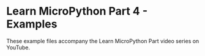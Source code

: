 # Learn MicroPython Part 4 - Examples

These example files accompany the Learn MicroPython Part video series on YouTube.

